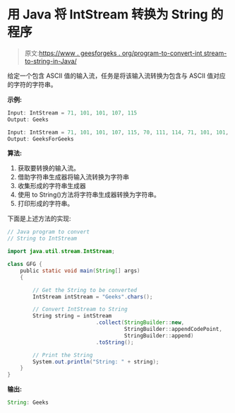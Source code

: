 # 用 Java 将 IntStream 转换为 String 的程序

> 原文:[https://www . geesforgeks . org/program-to-convert-int stream-to-string-in-Java/](https://www.geeksforgeeks.org/program-to-convert-intstream-to-string-in-java/)

给定一个包含 ASCII 值的输入流，任务是将该输入流转换为包含与 ASCII 值对应的字符的字符串。

**示例:**

```java
Input: IntStream = 71, 101, 101, 107, 115
Output: Geeks

Input: IntStream = 71, 101, 101, 107, 115, 70, 111, 114, 71, 101, 101, 107, 115
Output: GeeksForGeeks

```

**算法:**

1.  获取要转换的输入流。
2.  借助字符串生成器将输入流转换为字符串
3.  收集形成的字符串生成器
4.  使用 to String()方法将字符串生成器转换为字符串。
5.  打印形成的字符串。

下面是上述方法的实现:

```java
// Java program to convert
// String to IntStream

import java.util.stream.IntStream;

class GFG {
    public static void main(String[] args)
    {

        // Get the String to be converted
        IntStream intStream = "Geeks".chars();

        // Convert IntStream to String
        String string = intStream
                            .collect(StringBuilder::new,
                                     StringBuilder::appendCodePoint,
                                     StringBuilder::append)
                            .toString();

        // Print the String
        System.out.println("String: " + string);
    }
}
```

**输出:**

```java
String: Geeks

```